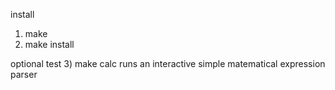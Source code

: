 install
1) make 
2) make install

optional test
3) make calc runs an interactive simple matematical expression parser 
